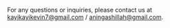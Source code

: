 For any questions or inquiries, please contact us at kayikayikevin7@gmail.com / aningashillah@gmail.com.
